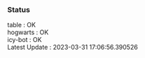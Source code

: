### Status


table : OK  
hogwarts : OK  
icy-bot : OK  
Latest Update : 2023-03-31 17:06:56.390526
